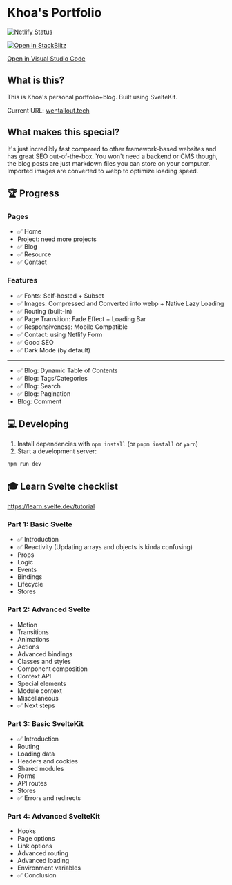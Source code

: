 # Khoa's Portfolio

[![Netlify Status](https://api.netlify.com/api/v1/badges/7bf37fa7-ec78-4efd-aa9a-1a18a4fc62e4/deploy-status)](https://app.netlify.com/sites/khoa-design/deploys)

[![Open in StackBlitz](https://developer.stackblitz.com/img/open_in_stackblitz.svg)](https://stackblitz.com/github/wentallout/portfolio)

[Open in Visual Studio Code](https://open.vscode.dev/wentallout/portfolio)

## What is this?

This is Khoa's personal portfolio+blog. Built using SvelteKit.

Current URL: [wentallout.tech](https://wentallout.tech)

## What makes this special?

It's just incredibly fast compared to other framework-based websites and has great SEO out-of-the-box. You won't need a backend or CMS though, the blog posts are just markdown files you can store on your computer. Imported images are converted to webp to optimize loading speed.

## 🏆 Progress

### Pages

- ✅ Home
- Project: need more projects
- ✅ Blog
- ✅ Resource
- ✅ Contact

### Features

- ✅ Fonts: Self-hosted + Subset
- ✅ Images: Compressed and Converted into webp + Native Lazy Loading
- ✅ Routing (built-in)
- ✅ Page Transition: Fade Effect + Loading Bar
- ✅ Responsiveness: Mobile Compatible
- ✅ Contact: using Netlify Form
- ✅ Good SEO
- ✅ Dark Mode (by default)

---

- ✅ Blog: Dynamic Table of Contents
- ✅ Blog: Tags/Categories
- ✅ Blog: Search
- ✅ Blog: Pagination
- Blog: Comment

## 💻 Developing

1. Install dependencies with `npm install` (or `pnpm install` or `yarn`)
2. Start a development server:

```bash
npm run dev
```

## 🎓 Learn Svelte checklist

https://learn.svelte.dev/tutorial

### Part 1: Basic Svelte

- ✅ Introduction
- ✅ Reactivity (Updating arrays and objects is kinda confusing)
- Props
- Logic
- Events
- Bindings
- Lifecycle
- Stores

### Part 2: Advanced Svelte

- Motion
- Transitions
- Animations
- Actions
- Advanced bindings
- Classes and styles
- Component composition
- Context API
- Special elements
- Module context
- Miscellaneous
- ✅ Next steps

### Part 3: Basic SvelteKit

- ✅ Introduction
- Routing
- Loading data
- Headers and cookies
- Shared modules
- Forms
- API routes
- Stores
- ✅ Errors and redirects

### Part 4: Advanced SvelteKit

- Hooks
- Page options
- Link options
- Advanced routing
- Advanced loading
- Environment variables
- ✅ Conclusion
